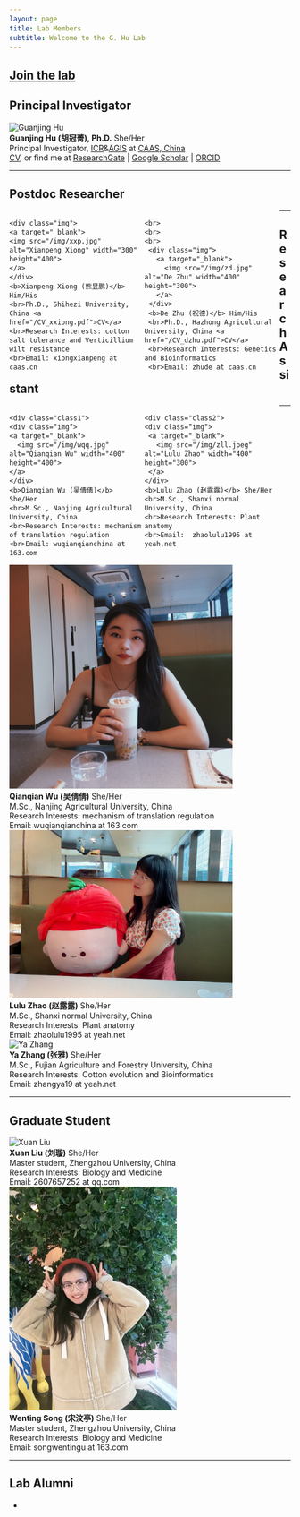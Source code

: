 ```yaml
---
layout: page
title: Lab Members
subtitle: Welcome to the G. Hu Lab
---
```



## [Join the lab](/positions)

## Principal Investigator
<div class="responsive">
  <div class="img">
    <a target="_blank">
      <img src="/img/profile.jpg" alt="Guanjing Hu" width="370" height="400" >
    </a>
  </div>
<b>Guanjing Hu (胡冠菁), Ph.D.</b> She/Her
<br>Principal Investigator, <a href="http://cri.caas.cn/en/aboutccri/index.htm">ICR</a>&<a href="http://agis.caas.cn/en/research/principalinvestigator/253199.htm">AGIS</a> at <a href="http://www.caas.cn/en/">CAAS, China</a>
<br><a href="/cv">CV</a>, or find me at <a href="https://www.researchgate.net/profile/Guanjing-Hu">ResearchGate</a> | <a href="https://scholar.google.com/citations?user=6PMcbdoAAAAJ&hl=en">Google Scholar</a> | <a href="https://orcid.org/0000-0001-8552-7394">ORCID</a> 
</div>

<div class="clearfix"></div>

-----

## Postdoc Researcher
<div style="display:block; width:100%;">
  <div style="width:48%; float: left; display: inline-block;">

    <div class="img">
    <a target="_blank">
    <img src="/img/xxp.jpg" alt="Xianpeng Xiong" width="300" height="400">
    </a>
    </div>
    <b>Xianpeng Xiong (熊显鹏)</b> Him/His
    <br>Ph.D., Shihezi University, China <a href="/CV_xxiong.pdf">CV</a>
    <br>Research Interests: cotton salt tolerance and Verticillium wilt resistance
    <br>Email: xiongxianpeng at caas.cn
    
  </div>
  
  <div style="width:3%; float: left; display: inline-block;">
  </div>
  
  <div style="width:48%; float: left; display: inline-block;">
 
    <br>
    <br>
    <br>
     <div class="img">
       <a target="_blank">
         <img src="/img/zd.jpg" alt="De Zhu" width="400" height="300">
       </a>
     </div>
     <b>De Zhu (祝德)</b> Him/His
     <br>Ph.D., Hazhong Agricultural University, China <a href="/CV_dzhu.pdf">CV</a>
     <br>Research Interests: Genetics and Bioinformatics
     <br>Email: zhude at caas.cn
 
  </div>
</div>

<div class="clearfix"></div>

-----

## Research Assistant
<div style="display:block; width:100%;">
  <div style="width:48%; float: left; display: inline-block;">

    <div class="class1">
    <div class="img">
    <a target="_blank">
      <img src="/img/wqq.jpg" alt="Qianqian Wu" width="400" height="400">
    </a>
    </div>
    <b>Qianqian Wu (吴倩倩)</b> She/Her
    <br>M.Sc., Nanjing Agricultural University, China
    <br>Research Interests: mechanism of translation regulation
    <br>Email: wuqianqianchina at 163.com

  </div>
  
  <div style="width:4%; float: left; display: inline-block;">
  </div>
  
  <div style="width:48%; float: left; display: inline-block;">
 
    <div class="class2">
    <div class="img">
     <a target="_blank">
       <img src="/img/zll.jpeg" alt="Lulu Zhao" width="400" height="300">
     </a>
    </div>
    <b>Lulu Zhao (赵露露)</b> She/Her
    <br>M.Sc., Shanxi normal University, China
    <br>Research Interests: Plant anatomy
    <br>Email:  zhaolulu1995 at yeah.net
 
  </div>
</div>

<div class="clearfix"></div>

-----

<div class="class1">
  <div class="img">
    <a target="_blank">
      <img src="/img/wqq.jpg" alt="Qianqian Wu" width="400" height="400">
    </a>
  </div>
<b>Qianqian Wu (吴倩倩)</b> She/Her
<br>M.Sc., Nanjing Agricultural University, China
<br>Research Interests: mechanism of translation regulation
<br>Email: wuqianqianchina at 163.com
</div>




<div class="class2">
  <div class="img">
    <a target="_blank">
      <img src="/img/zll.jpeg" alt="Lulu Zhao" width="400" height="300">
    </a>
  </div>
<b>Lulu Zhao (赵露露)</b> She/Her
<br>M.Sc., Shanxi normal University, China
<br>Research Interests: Plant anatomy
<br>Email:  zhaolulu1995 at yeah.net
</div>

<div class="clearfix"></div>

<div class="class1">
  <div class="img">
    <a target="_blank">
      <img src="/img/zy.jpg" alt="Ya Zhang" width="300" height="400">
    </a>
  </div>
<b>Ya Zhang (张雅)</b> She/Her
<br>M.Sc., Fujian Agriculture and Forestry University, China
<br>Research Interests: Cotton evolution and Bioinformatics
<br>Email: zhangya19 at yeah.net
</div>

<div class="clearfix"></div>

-----


## Graduate Student
<div class="class1">
  <div class="img">
    <a target="_blank">
      <img src="/img/lx.jpg" alt="Xuan Liu" width="400" height="300">
    </a>
  </div>
<b>Xuan Liu (刘璇)</b> She/Her
<br>Master student, Zhengzhou University, China
<br>Research Interests: Biology and Medicine
<br>Email: 2607657252 at qq.com
</div>




<div class="class2">
  <div class="img">
    <a target="_blank">
      <img src="/img/swt.jpg" alt="Wen" width="300" height="400">
    </a>
  </div>
<b>Wenting Song (宋汶亭)</b> She/Her
<br>Master student, Zhengzhou University, China
<br>Research Interests: Biology and Medicine
<br>Email:  songwentingu at 163.com
</div>

<div class="clearfix"></div>

------------


## Lab Alumni

- 
